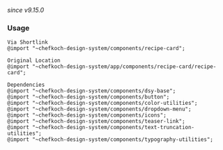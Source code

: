*since v9.15.0*

### Usage  
    
    Via Shortlink
    @import "~chefkoch-design-system/components/recipe-card";
  
    Original Location
    @import "~chefkoch-design-system/app/components/recipe-card/recipe-card";

    Dependencies
    @import "~chefkoch-design-system/components/dsy-base";
    @import "~chefkoch-design-system/components/button";
    @import "~chefkoch-design-system/components/color-utilities";
    @import "~chefkoch-design-system/components/dropdown-menu";
    @import "~chefkoch-design-system/components/icons";
    @import "~chefkoch-design-system/components/teaser-link";
    @import "~chefkoch-design-system/components/text-truncation-utilities";
    @import "~chefkoch-design-system/components/typography-utilities";